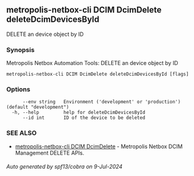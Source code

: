 ## metropolis-netbox-cli DCIM DcimDelete deleteDcimDevicesById

DELETE an device object by ID

### Synopsis


Metropolis Netbox Automation Tools:
  DELETE an device object by ID

```
metropolis-netbox-cli DCIM DcimDelete deleteDcimDevicesById [flags]
```

### Options

```
      --env string   Environment ('development' or 'production') (default "development")
  -h, --help         help for deleteDcimDevicesById
      --id int       ID of the device to be deleted
```

### SEE ALSO

* [metropolis-netbox-cli DCIM DcimDelete]()	 - Metropolis Netbox DCIM Management DELETE APIs.

###### Auto generated by spf13/cobra on 9-Jul-2024
